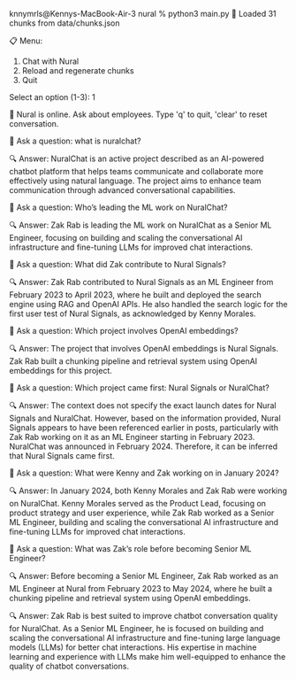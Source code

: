 knnymrls@Kennys-MacBook-Air-3 nural % python3 main.py
📂 Loaded 31 chunks from data/chunks.json

📋 Menu:
1. Chat with Nural
2. Reload and regenerate chunks
3. Quit

Select an option (1-3): 1

💬 Nural is online. Ask about employees. Type 'q' to quit, 'clear' to reset conversation.

🧠 Ask a question: what is nuralchat?

🔍 Answer:
NuralChat is an active project described as an AI-powered chatbot platform that helps teams communicate and collaborate more effectively using natural language. The project aims to enhance team communication through advanced conversational capabilities.

🧠 Ask a question: Who’s leading the ML work on NuralChat?

🔍 Answer:
Zak Rab is leading the ML work on NuralChat as a Senior ML Engineer, focusing on building and scaling the conversational AI infrastructure and fine-tuning LLMs for improved chat interactions.

🧠 Ask a question: What did Zak contribute to Nural Signals?

🔍 Answer:
Zak Rab contributed to Nural Signals as an ML Engineer from February 2023 to April 2023, where he built and deployed the search engine using RAG and OpenAI APIs. He also handled the search logic for the first user test of Nural Signals, as acknowledged by Kenny Morales.

🧠 Ask a question: Which project involves OpenAI embeddings?

🔍 Answer:
The project that involves OpenAI embeddings is Nural Signals. Zak Rab built a chunking pipeline and retrieval system using OpenAI embeddings for this project.

🧠 Ask a question: Which project came first: Nural Signals or NuralChat?

🔍 Answer:
The context does not specify the exact launch dates for Nural Signals and NuralChat. However, based on the information provided, Nural Signals appears to have been referenced earlier in posts, particularly with Zak Rab working on it as an ML Engineer starting in February 2023. NuralChat was announced in February 2024. Therefore, it can be inferred that Nural Signals came first.

🧠 Ask a question: What were Kenny and Zak working on in January 2024?

🔍 Answer:
In January 2024, both Kenny Morales and Zak Rab were working on NuralChat. Kenny Morales served as the Product Lead, focusing on product strategy and user experience, while Zak Rab worked as a Senior ML Engineer, building and scaling the conversational AI infrastructure and fine-tuning LLMs for improved chat interactions.

🧠 Ask a question: What was Zak’s role before becoming Senior ML Engineer?

🔍 Answer:
Before becoming a Senior ML Engineer, Zak Rab worked as an ML Engineer at Nural from February 2023 to May 2024, where he built a chunking pipeline and retrieval system using OpenAI embeddings.

🔍 Answer:
Zak Rab is best suited to improve chatbot conversation quality for NuralChat. As a Senior ML Engineer, he is focused on building and scaling the conversational AI infrastructure and fine-tuning large language models (LLMs) for better chat interactions. His expertise in machine learning and experience with LLMs make him well-equipped to enhance the quality of chatbot conversations.